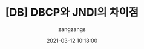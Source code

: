 ---
layout: post
current: post
cover: 'assets/images/waves.jpg'
navigation: True
title: '[DB] DBCP와 JNDI의 차이점'
date: 2021-03-12 10:18:00
tags: [database]
class: post-template
subclass: 'post'
author: zangzangs
---